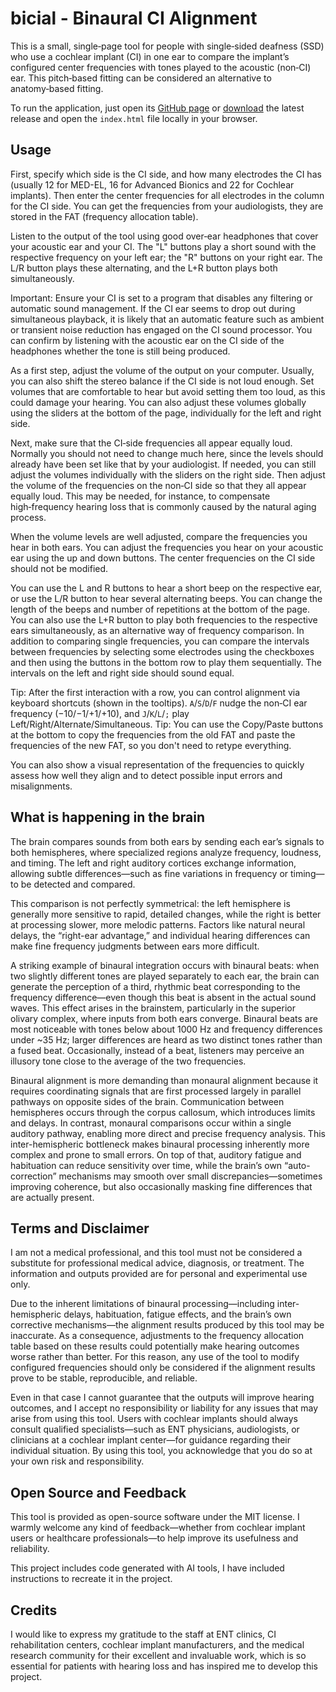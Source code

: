 # bicial - Binaural CI Alignment

This is a small, single‑page tool for people with single‑sided deafness (SSD) who use a cochlear implant (CI) in one ear to compare the implant’s configured center frequencies with tones played to the acoustic (non‑CI) ear. This pitch‑based fitting can be considered an alternative to anatomy‑based fitting.

To run the application, just open its [GitHub page](https://cito.github.io/bicial/) or [download](https://github.com/Cito/bicial/releases) the latest release and open the `index.html` file locally in your browser.

## Usage

First, specify which side is the CI side, and how many electrodes the CI has (usually 12 for MED-EL, 16 for Advanced Bionics and 22 for Cochlear implants). Then enter the center frequencies for all electrodes in the column for the CI side. You can get the frequencies from your audiologists, they are stored in the FAT (frequency allocation table).

Listen to the output of the tool using good over‑ear headphones that cover your acoustic ear and your CI. The "L" buttons play a short sound with the respective frequency on your left ear; the "R" buttons on your right ear. The L/R button plays these alternating, and the L+R button plays both simultaneously.

Important: Ensure your CI is set to a program that disables any filtering or automatic sound management. If the CI ear seems to drop out during simultaneous playback, it is likely that an automatic feature such as ambient or transient noise reduction has engaged on the CI sound processor. You can confirm by listening with the acoustic ear on the CI side of the headphones whether the tone is still being produced.

As a first step, adjust the volume of the output on your computer. Usually, you can also shift the stereo balance if the CI side is not loud enough. Set volumes that are comfortable to hear but avoid setting them too loud, as this could damage your hearing. You can also adjust these volumes globally using the sliders at the bottom of the page, individually for the left and right side.

Next, make sure that the CI‑side frequencies all appear equally loud. Normally you should not need to change much here, since the levels should already have been set like that by your audiologist. If needed, you can still adjust the volumes individually with the sliders on the right side. Then adjust the volume of the frequencies on the non‑CI side so that they all appear equally loud. This may be needed, for instance, to compensate high‑frequency hearing loss that is commonly caused by the natural aging process.

When the volume levels are well adjusted, compare the frequencies you hear in both ears. You can adjust the frequencies you hear on your acoustic ear using the up and down buttons. The center frequencies on the CI side should not be modified.

You can use the L and R buttons to hear a short beep on the respective ear, or use the L/R button to hear several alternating beeps. You can change the length of the beeps and number of repetitions at the bottom of the page. You can also use the L+R button to play both frequencies to the respective ears simultaneously, as an alternative way of frequency comparison. In addition to comparing single frequencies, you can compare the intervals between frequencies by selecting some electrodes using the checkboxes and then using the buttons in the bottom row to play them sequentially. The intervals on the left and right side should sound equal.

Tip: After the first interaction with a row, you can control alignment via keyboard shortcuts (shown in the tooltips). `A`/`S`/`D`/`F` nudge the non‑CI ear frequency (−10/−1/+1/+10), and `J`/`K`/`L`/`;` play Left/Right/Alternate/Simultaneous.
Tip: You can use the Copy/Paste buttons at the bottom to copy the frequencies from the old FAT and paste the frequencies of the new FAT, so you don't need to retype everything.

You can also show a visual representation of the frequencies to quickly assess how well they align and to detect possible input errors and misalignments.

## What is happening in the brain

The brain compares sounds from both ears by sending each ear’s signals to both hemispheres, where specialized regions analyze frequency, loudness, and timing. The left and right auditory cortices exchange information, allowing subtle differences—such as fine variations in frequency or timing—to be detected and compared.

This comparison is not perfectly symmetrical: the left hemisphere is generally more sensitive to rapid, detailed changes, while the right is better at processing slower, more melodic patterns. Factors like natural neural delays, the “right-ear advantage,” and individual hearing differences can make fine frequency judgments between ears more difficult.

A striking example of binaural integration occurs with binaural beats: when two slightly different tones are played separately to each ear, the brain can generate the perception of a third, rhythmic beat corresponding to the frequency difference—even though this beat is absent in the actual sound waves. This effect arises in the brainstem, particularly in the superior olivary complex, where inputs from both ears converge. Binaural beats are most noticeable with tones below about 1000 Hz and frequency differences under ~35 Hz; larger differences are heard as two distinct tones rather than a fused beat. Occasionally, instead of a beat, listeners may perceive an illusory tone close to the average of the two frequencies.

Binaural alignment is more demanding than monaural alignment because it requires coordinating signals that are first processed largely in parallel pathways on opposite sides of the brain. Communication between hemispheres occurs through the corpus callosum, which introduces limits and delays. In contrast, monaural comparisons occur within a single auditory pathway, enabling more direct and precise frequency analysis. This inter-hemispheric bottleneck makes binaural processing inherently more complex and prone to small errors. On top of that, auditory fatigue and habituation can reduce sensitivity over time, while the brain’s own “auto-correction” mechanisms may smooth over small discrepancies—sometimes improving coherence, but also occasionally masking fine differences that are actually present.

## Terms and Disclaimer

I am not a medical professional, and this tool must not be considered a substitute for professional medical advice, diagnosis, or treatment. The information and outputs provided are for personal and experimental use only.

Due to the inherent limitations of binaural processing—including inter-hemispheric delays, habituation, fatigue effects, and the brain’s own corrective mechanisms—the alignment results produced by this tool may be inaccurate. As a consequence, adjustments to the frequency allocation table based on these results could potentially make hearing outcomes worse rather than better. For this reason, any use of the tool to modify configured frequencies should only be considered if the alignment results prove to be stable, reproducible, and reliable.

Even in that case I cannot guarantee that the outputs will improve hearing outcomes, and I accept no responsibility or liability for any issues that may arise from using this tool. Users with cochlear implants should always consult qualified specialists—such as ENT physicians, audiologists, or clinicians at a cochlear implant center—for guidance regarding their individual situation. By using this tool, you acknowledge that you do so at your own risk and responsibility.

## Open Source and Feedback

This tool is provided as open-source software under the MIT license. I warmly welcome any kind of feedback—whether from cochlear implant users or healthcare professionals—to help improve its usefulness and reliability.

This project includes code generated with AI tools, I have included instructions to recreate it in the project.

## Credits

I would like to express my gratitude to the staff at ENT clinics, CI rehabilitation centers, cochlear implant manufacturers, and the medical research community for their excellent and invaluable work, which is so essential for patients with hearing loss and has inspired me to develop this project.
